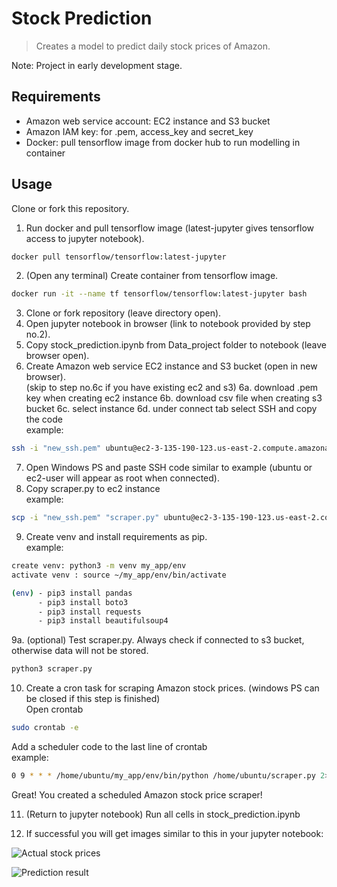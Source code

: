 # Stock Prediction

> Creates a model to predict daily stock prices of Amazon.

Note: Project in early development stage.

## Requirements
  - Amazon web service account: EC2 instance and S3 bucket
  - Amazon IAM key: for .pem, access_key and secret_key
  - Docker: pull tensorflow image from docker hub to run modelling in container

## Usage
Clone or fork this repository.

1. Run docker and pull tensorflow image (latest-jupyter gives tensorflow access to jupyter notebook).

```bash
docker pull tensorflow/tensorflow:latest-jupyter
```
2. (Open any terminal) Create container from tensorflow image.
```bash
docker run -it --name tf tensorflow/tensorflow:latest-jupyter bash
```
3. Clone or fork repository (leave directory open).
4. Open jupyter notebook in browser (link to notebook provided by step no.2).
5. Copy stock_prediction.ipynb from Data_project folder to notebook (leave browser open).
6. Create Amazon web service EC2 instance and S3 bucket (open in new browser).<br>
(skip to step no.6c if you have existing ec2 and s3) 
6a. download .pem key when creating ec2 instance
6b. download csv file when creating s3 bucket
6c. select instance 
6d. under connect tab select SSH and copy the code<br>
example:
```bash
ssh -i "new_ssh.pem" ubuntu@ec2-3-135-190-123.us-east-2.compute.amazonaws.com
```
7. Open Windows PS and paste SSH code similar to example (ubuntu or ec2-user will appear as root when connected).
8. Copy scraper.py to ec2 instance <br>
example:
```bash
scp -i "new_ssh.pem" "scraper.py" ubuntu@ec2-3-135-190-123.us-east-2.compute.amazonaws.com:/home/ubuntu/
```
9. Create venv and install requirements as pip.<br>
example:
```bash
create venv: python3 -m venv my_app/env
activate venv : source ~/my_app/env/bin/activate
```
```bash
(env) - pip3 install pandas
      - pip3 install boto3
      - pip3 install requests
      - pip3 install beautifulsoup4
```
9a. (optional) Test scraper.py. Always check if connected to s3 bucket, otherwise data will not be stored.
```bash
python3 scraper.py 
```
10. Create a cron task for scraping Amazon stock prices. (windows PS can be closed if this step is finished) <br>
Open crontab
```bash
sudo crontab -e
```
Add a scheduler code to the last line of crontab <br>
example:
```bash
0 9 * * * /home/ubuntu/my_app/env/bin/python /home/ubuntu/scraper.py 2>&1 | logger -t mycmd
```
Great! You created a scheduled Amazon stock price scraper!

11. (Return to jupyter notebook) Run all cells in stock_prediction.ipynb

12. If successful you will get images similar to this in your jupyter notebook:

![Actual stock prices](https://user-images.githubusercontent.com/43030048/227242038-caf9229b-c6f5-4349-ab71-e339adb2bbcd.png) <br>

![Prediction result](https://user-images.githubusercontent.com/43030048/227242153-fe69f821-fcfb-467f-8af0-ded435bbb299.png)

